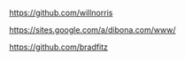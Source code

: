 https://github.com/willnorris

https://sites.google.com/a/dibona.com/www/

https://github.com/bradfitz
